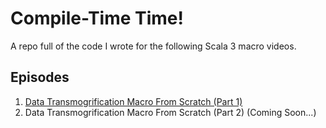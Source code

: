 # Compile-Time Time!

A repo full of the code I wrote for the following Scala 3 macro videos.

## Episodes

1. [Data Transmogrification Macro From Scratch (Part 1)](https://youtu.be/h9hCm7GRbfE)
2. Data Transmogrification Macro From Scratch (Part 2) (Coming Soon...)
